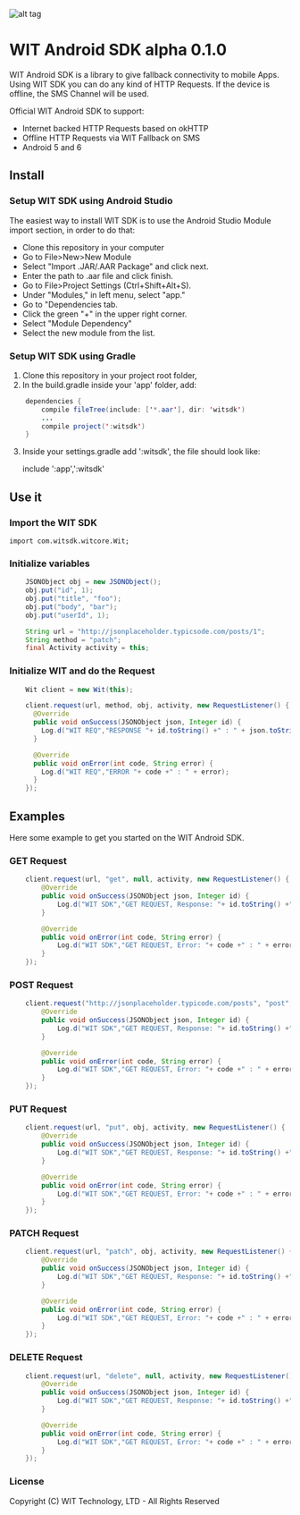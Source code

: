 ![alt tag](https://raw.githubusercontent.com/WithoutInternetTechnology/wit-android-sdk/master/android-sdk%20banner.png)

# WIT Android SDK alpha 0.1.0

WIT Android SDK is a library to give fallback connectivity to mobile Apps.
Using WIT SDK you can do any kind of HTTP Requests.
If the device is offline, the SMS Channel will be used.

Official WIT Android SDK to support:

- Internet backed HTTP Requests based on okHTTP
- Offline HTTP Requests via WIT Fallback on SMS
- Android 5 and 6

## Install

### Setup WIT SDK using Android Studio
The easiest way to install WIT SDK is to use the Android Studio Module import section,
in order to do that:

- Clone this repository in your computer
- Go to File>New>New Module
- Select "Import .JAR/.AAR Package" and click next.
- Enter the path to .aar file and click finish.
- Go to File>Project Settings (Ctrl+Shift+Alt+S).
- Under "Modules," in left menu, select "app."
- Go to "Dependencies tab.
- Click the green "+" in the upper right corner.
- Select "Module Dependency"
- Select the new module from the list.


### Setup WIT SDK using Gradle

1. Clone this repository in your project root folder,
2. In the build.gradle inside your 'app' folder, add:
```java
    dependencies {
        compile fileTree(include: ['*.aar'], dir: 'witsdk')
        ...
        compile project(':witsdk')
    }
```
3. Inside your settings.gradle add ':witsdk', the file should look like:

    include ':app',':witsdk'

## Use it

### Import the WIT SDK

    import com.witsdk.witcore.Wit;

### Initialize variables
```java
    JSONObject obj = new JSONObject();
    obj.put("id", 1);
    obj.put("title", "foo");
    obj.put("body", "bar");
    obj.put("userId", 1);

    String url = "http://jsonplaceholder.typicsode.com/posts/1";
    String method = "patch";
    final Activity activity = this;
```

### Initialize WIT and do the Request

```java
    Wit client = new Wit(this);

    client.request(url, method, obj, activity, new RequestListener() {
      @Override
      public void onSuccess(JSONObject json, Integer id) {
        Log.d("WIT REQ","RESPONSE "+ id.toString() +" : " + json.toString());
      }

      @Override
      public void onError(int code, String error) {
        Log.d("WIT REQ","ERROR "+ code +" : " + error);
      }
    });
```
## Examples

Here some example to get you started on the WIT Android SDK.

### GET Request
```java
    client.request(url, "get", null, activity, new RequestListener() {
        @Override
        public void onSuccess(JSONObject json, Integer id) {
            Log.d("WIT SDK","GET REQUEST, Response: "+ id.toString() +" : " + json.toString());
        }

        @Override
        public void onError(int code, String error) {
            Log.d("WIT SDK","GET REQUEST, Error: "+ code +" : " + error);
        }
    });
```

### POST Request
```java
    client.request("http://jsonplaceholder.typicode.com/posts", "post", obj, activity, new RequestListener() {
        @Override
        public void onSuccess(JSONObject json, Integer id) {
            Log.d("WIT SDK","GET REQUEST, Response: "+ id.toString() +" : " + json.toString());
        }

        @Override
        public void onError(int code, String error) {
            Log.d("WIT SDK","GET REQUEST, Error: "+ code +" : " + error);
        }
    });
```
### PUT Request
```java
    client.request(url, "put", obj, activity, new RequestListener() {
        @Override
        public void onSuccess(JSONObject json, Integer id) {
            Log.d("WIT SDK","GET REQUEST, Response: "+ id.toString() +" : " + json.toString());
        }

        @Override
        public void onError(int code, String error) {
            Log.d("WIT SDK","GET REQUEST, Error: "+ code +" : " + error);
        }
    });
```
### PATCH Request
```java
    client.request(url, "patch", obj, activity, new RequestListener() {
        @Override
        public void onSuccess(JSONObject json, Integer id) {
            Log.d("WIT SDK","GET REQUEST, Response: "+ id.toString() +" : " + json.toString());
        }

        @Override
        public void onError(int code, String error) {
            Log.d("WIT SDK","GET REQUEST, Error: "+ code +" : " + error);
        }
    });
```
### DELETE Request
```java
    client.request(url, "delete", null, activity, new RequestListener() {
        @Override
        public void onSuccess(JSONObject json, Integer id) {
            Log.d("WIT SDK","GET REQUEST, Response: "+ id.toString() +" : " + json.toString());
        }

        @Override
        public void onError(int code, String error) {
            Log.d("WIT SDK","GET REQUEST, Error: "+ code +" : " + error);
        }
    });
```

### License

Copyright (C) WIT Technology, LTD - All Rights Reserved
